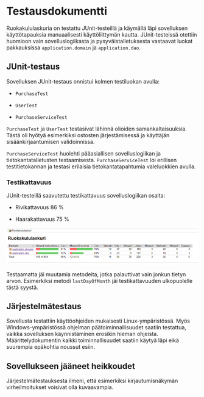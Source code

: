 # Testausdokumentti

Ruokakululaskuria on testattu JUnit-testeillä ja käymällä läpi sovelluksen käyttötapauksia manuaalisesti käyttöliittymän kautta. JUnit-testeissä otettiin huomioon vain sovelluslogiikasta ja pysyväistalletuksesta vastaavat luokat pakkauksissa `application.domain` ja `application.dao`.

## JUnit-testaus

Sovelluksen JUnit-testaus onnistui kolmen testiluokan avulla:

* `PurchaseTest`

* `UserTest`

* `PurchaseServiceTest`

`PurchaseTest` ja `UserTest` testasivat lähinnä olioiden samankaltaisuuksia. Tästä oli hyötyä esimerkiksi ostosten järjestämisessä ja käyttäjän sisäänkirjaantumisen validoinnissa.

`PurchaseServiceTest` huolehti pääasiallisen sovelluslogiikan ja tietokantatalletusten testaamisesta. `PurchaseServiceTest` loi erillisen testitietokannan ja testasi erilaisia tietokantatapahtumia valeluokkien avulla.

### Testikattavuus

JUnit-testeillä saavutettu testikattavuus sovelluslogiikan osalta:

* Rivikattavuus 86 %

* Haarakattavuus 75 %

<img src="https://github.com/guotin/ohjelmistotekniikka/blob/master/Ruokakululaskuri/dokumentaatio/kuvat/testikattavuus.PNG">

Testaamatta jäi muutamia metodeita, jotka palauttivat vain jonkun tietyn arvon. Esimerkiksi metodi `lastDayOfMonth` jäi testikattavuuden ulkopuolelle tästä syystä.

## Järjestelmätestaus

Sovellusta testattiin käyttöohjeiden mukaisesti Linux-ympäristössä. Myös Windows-ympäristössä ohjelman päätoiminnallisuudet saatiin testattua, vaikka sovelluksen käynnistäminen erosikin hieman ohjeista. Määrittelydokumentin kaikki toiminnallisuudet saatiin käytyä läpi eikä suurempia epäkohtia noussut esiin.

## Sovellukseen jääneet heikkoudet

Järjestelmätestauksesta ilmeni, että esimerkiksi kirjautumisnäkymän virheilmoitukset voisivat olla kuvaavampia. 


